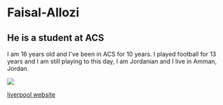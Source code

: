 # Faisal-Allozi
## He is a student at ACS


I am 16 years old and I've been in ACS for 10 years. I played football for 13 years and I am still playing to this day, I am Jordanian and I live in Amman, Jordan. 

![](https://upload.wikimedia.org/wikipedia/commons/thumb/b/b5/Lion_d%27Afrique.jpg/1099px-Lion_d%27Afrique.jpg?20150506193838)

[liverpool website](https://www.liverpoolfc.com/)
